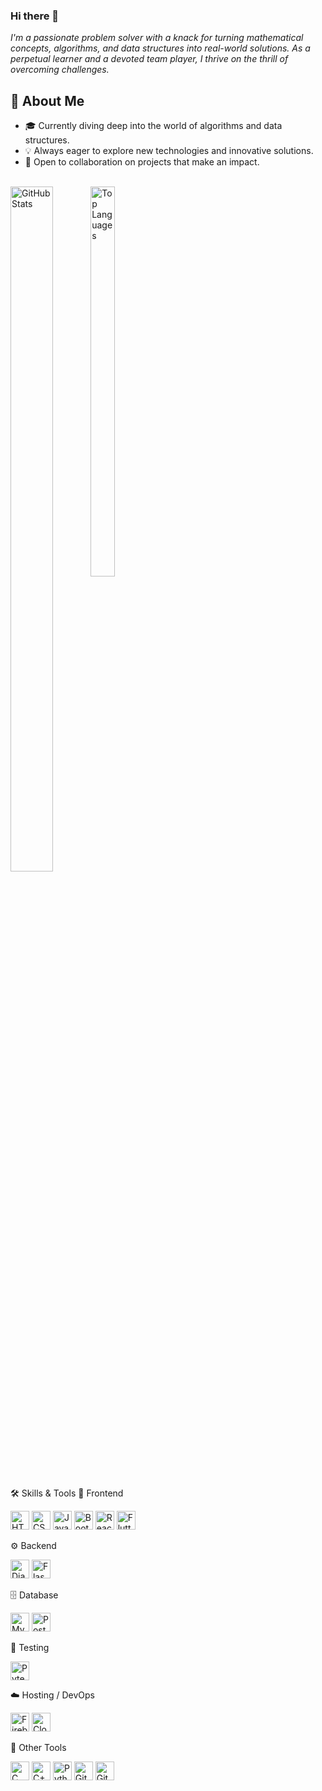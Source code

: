 ### Hi there 👋

<em>I'm a passionate problem solver with a knack for turning mathematical concepts, algorithms, and data structures into real-world solutions. As a perpetual learner and a devoted team player, I thrive on the thrill of overcoming challenges.</em>


## 🚀 About Me

- 🎓 Currently diving deep into the world of algorithms and data structures.
- 💡 Always eager to explore new technologies and innovative solutions.
- 🤝 Open to collaboration on projects that make an impact.

<br>

<!--
**Kaileshwaran13/Kaileshwaran13** is a ✨ _special_ ✨ repository because its `README.md` (this file) appears on your GitHub profile.

Here are some ideas to get you started:

- 🔭 I’m currently working on ...
- 🌱 I’m currently learning ...
- 👯 I’m looking to collaborate on ...
- 🤔 I’m looking for help with ...
- 💬 Ask me about ...
- 📫 How to reach me: ...
- 😄 Pronouns: ...
- ⚡ Fun fact: ...
-->

<div style="display: inline-block; width: 48%;">
  <img src="https://github-readme-stats.vercel.app/api?username=Kaileshwaran13&show_icons=true&theme=dracula" alt="GitHub Stats" style="width: 53%; height: auto; float: left">
  <img src="https://github-readme-stats.vercel.app/api/top-langs/?username=Kaileshwaran13&layout=compact&theme=dracula" alt="Top Languages" style="width: 40%; height: auto; float : left">
</div>

🛠️ Skills & Tools
🎨 Frontend <p> <img src="https://cdn.jsdelivr.net/gh/devicons/devicon/icons/html5/html5-plain.svg" width="30px" title="HTML" /> <img src="https://cdn.jsdelivr.net/gh/devicons/devicon/icons/css3/css3-plain.svg" width="30px" title="CSS" /> <img src="https://cdn.jsdelivr.net/gh/devicons/devicon/icons/javascript/javascript-plain.svg" width="30px" title="JavaScript" /> <img src="https://cdn.jsdelivr.net/gh/devicons/devicon/icons/bootstrap/bootstrap-original.svg" width="30px" title="Bootstrap" /> <img src="https://cdn.jsdelivr.net/gh/devicons/devicon/icons/react/react-original.svg" width="30px" title="React" /> <img src="https://cdn.jsdelivr.net/gh/devicons/devicon/icons/flutter/flutter-original.svg" width="30px" title="Flutter" /> </p>
⚙️ Backend <p> <img src="https://cdn.jsdelivr.net/gh/devicons/devicon/icons/django/django-plain.svg" width="30px" title="Django" /> <img src="https://cdn.jsdelivr.net/gh/devicons/devicon/icons/flask/flask-original.svg" width="30px" title="Flask" /> </p>
🗄️ Database <p> <img src="https://cdn.jsdelivr.net/gh/devicons/devicon/icons/mysql/mysql-original.svg" width="30px" title="MySQL" /> <img src="https://cdn.jsdelivr.net/gh/devicons/devicon/icons/postgresql/postgresql-original.svg" width="30px" title="PostgreSQL" /> </p>
🧪 Testing <p> <img src="https://cdn.jsdelivr.net/gh/devicons/devicon/icons/pytest/pytest-original-wordmark.svg" width="30px" title="Pytest" /> </p>
☁️ Hosting / DevOps <p> <img src="https://cdn.jsdelivr.net/gh/devicons/devicon/icons/firebase/firebase-original-wordmark.svg" width="30px" title="Firebase" /> <img src="https://cdn.jsdelivr.net/gh/devicons/devicon/icons/cloudflare/cloudflare-original.svg" width="30px" title="Cloudflare" /> </p>
🧰 Other Tools <p> <img src="https://cdn.jsdelivr.net/gh/devicons/devicon/icons/c/c-line.svg" width="30px" title="C" /> <img src="https://cdn.jsdelivr.net/gh/devicons/devicon/icons/cplusplus/cplusplus-original.svg" width="30px" title="C++" /> <img src="https://cdn.jsdelivr.net/gh/devicons/devicon/icons/python/python-plain.svg" width="30px" title="Python" /> <img src="https://cdn.jsdelivr.net/gh/devicons/devicon/icons/git/git-original.svg" width="30px" title="Git" /> <img src="https://cdn.jsdelivr.net/gh/devicons/devicon/icons/github/github-original.svg" width="30px" title="GitHub" /> </p>
